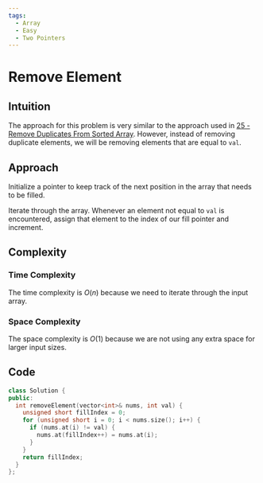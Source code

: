 ```yaml
---
tags:
  - Array
  - Easy
  - Two Pointers
---
```


# Remove Element

## Intuition

The approach for this problem is very similar to the approach used in [25 - Remove Duplicates From Sorted Array](http://localhost:8000/solutions/26-remove-duplicates-from-sorted-array/). However, instead of removing duplicate elements, we will be removing elements that are equal to `val`.

## Approach

Initialize a pointer to keep track of the next position in the array that needs to be filled.

Iterate through the array. Whenever an element not equal to `val` is encountered, assign that element to the index of our fill pointer and increment.

## Complexity

### Time Complexity

The time complexity is $O(n)$ because we need to iterate through the input array.

### Space Complexity

The space complexity is $O(1)$ because we are not using any extra space for larger input sizes.

## Code

```cpp
class Solution {
public:
  int removeElement(vector<int>& nums, int val) {
    unsigned short fillIndex = 0;
    for (unsigned short i = 0; i < nums.size(); i++) {
      if (nums.at(i) != val) {
        nums.at(fillIndex++) = nums.at(i);
      }
    }
    return fillIndex;
  }
};
```
